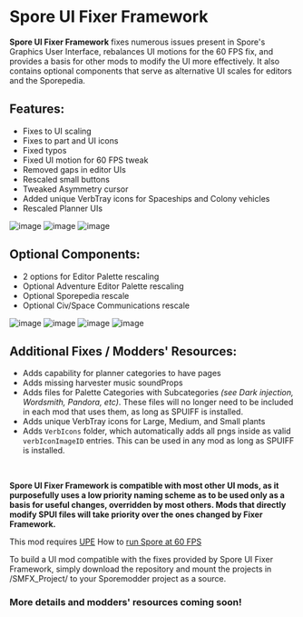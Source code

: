 # Spore UI Fixer Framework

**Spore UI Fixer Framework** fixes numerous issues present in Spore's Graphics User Interface, rebalances UI motions for the 60 FPS fix, and provides a basis for other mods to modify the UI more effectively.
It also contains optional components that serve as alternative UI scales for editors and the Sporepedia.

## Features:
- Fixes to UI scaling
- Fixes to part and UI icons
- Fixed typos
- Fixed UI motion for 60 FPS tweak
- Removed gaps in editor UIs
- Rescaled small buttons
- Tweaked Asymmetry cursor
- Added unique VerbTray icons for Spaceships and Colony vehicles
- Rescaled Planner UIs

![image](https://github.com/user-attachments/assets/04d6bd61-39e2-495a-bfe0-a9c9da75dff4)
![image](https://github.com/user-attachments/assets/4ffa8be5-1501-45f8-b4df-98230687ce6d)
![image](https://github.com/user-attachments/assets/0fe83e6e-e6d7-4965-a86d-613d58ad28ec)

## Optional Components:
- 2 options for Editor Palette rescaling
- Optional Adventure Editor Palette rescaling
- Optional Sporepedia rescale
- Optional Civ/Space Communications rescale

![image](https://github.com/user-attachments/assets/2fdf3f2f-dff9-4d30-96fe-0b09a8941269)
![image](https://github.com/user-attachments/assets/23bfdf04-da53-4dc4-a45b-15f5846f4f65)
![image](https://github.com/user-attachments/assets/89dd60ae-bd15-4dfa-8abb-ceaba5539bdc)
![image](https://github.com/user-attachments/assets/34ccfd26-3080-4a85-b42c-b68d4938d727)

## Additional Fixes / Modders' Resources:
- Adds capability for planner categories to have pages
- Adds missing harvester music soundProps
- Adds files for Palette Categories with Subcategories _(see Dark injection, Wordsmith, Pandora, etc)_. These files will no longer need to be included in each mod that uses them, as long as SPUIFF is installed.
- Adds unique VerbTray icons for Large, Medium, and Small plants
- Adds `VerbIcons` folder, which automatically adds all pngs inside as valid `verbIconImageID` entries. This can be used in any mod as long as SPUIFF is installed.

<br/>

**Spore UI Fixer Framework is compatible with most other UI mods, as it purposefully uses a low priority naming scheme as to be used only as a basis for useful changes, overridden by most others. Mods that directly modify SPUI files will take priority over the ones changed by Fixer Framework.**
<br/>

This mod requires [UPE](https://github.com/Zarklord/UniversalPropertyEnhancer)
How to [run Spore at 60 FPS](https://davoonline.com/phpBB3/viewtopic.php?t=5461) 


To build a UI mod compatible with the fixes provided by Spore UI Fixer Framework, simply download the repository and mount the projects in /SMFX_Project/ to your Sporemodder project as a source.

### More details and modders' resources coming soon!

